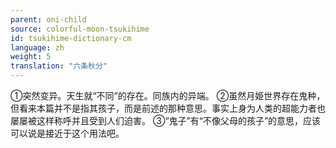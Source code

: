 ```yaml
---
parent: oni-child
source: colorful-moon-tsukihime
id: tsukihime-dictionary-cm
language: zh
weight: 5
translation: "六条秋分"
---
```


①突然变异。天生就“不同”的存在。同族内的异端。
②虽然月姫世界存在鬼种，但看来本篇并不是指其孩子，而是前述的那种意思。事实上身为人类的超能力者也屡屡被这样称呼并且受到人们迫害。
③“鬼子”有“不像父母的孩子”的意思，应该可以说是接近于这个用法吧。

